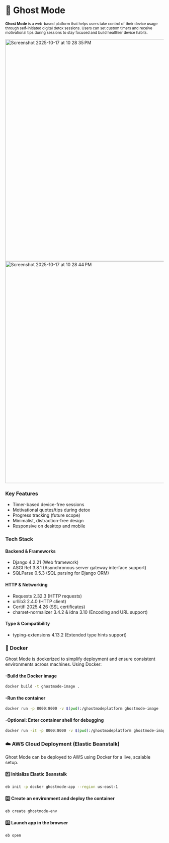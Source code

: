 
# 👻 Ghost Mode

<small>**Ghost Mode** is a web-based platform that helps users take control of their device usage through self-initiated digital detox sessions. Users can set custom timers and receive motivational tips during sessions to stay focused and build healthier device habits.</small>

<img width="1427" height="703" alt="Screenshot 2025-10-17 at 10 28 35 PM" src="https://github.com/user-attachments/assets/4dbaed32-e772-4448-bab3-a1d7c8eede52" />
<img width="1427" height="703" alt="Screenshot 2025-10-17 at 10 28 44 PM" src="https://github.com/user-attachments/assets/979d5787-d174-4cbc-acae-bb61372752c2" />

### Key Features
* Timer-based device-free sessions
* Motivational quotes/tips during detox
* Progress tracking (future scope)
* Minimalist, distraction-free design
* Responsive on desktop and mobile

### Tech Stack

#### Backend & Frameworks
* Django 4.2.21 (Web framework)
* ASGI Ref 3.8.1 (Asynchronous server gateway interface support)
* SQLParse 0.5.3 (SQL parsing for Django ORM)

#### HTTP & Networking
* Requests 2.32.3 (HTTP requests)
* urllib3 2.4.0 (HTTP client)
* Certifi 2025.4.26 (SSL certificates)
* charset-normalizer 3.4.2 & idna 3.10 (Encoding and URL support)

#### Type & Compatibility
* typing-extensions 4.13.2 (Extended type hints support)


### 🐳 Docker 
Ghost Mode is dockerized to simplify deployment and ensure consistent environments across machines. 
Using Docker:

#### -Build the Docker image
```bash
docker build -t ghostmode-image .
```
#### -Run the container
```bash
docker run -p 8000:8000 -v $(pwd):/ghostmodeplatform ghostmode-image
```
#### -Optional: Enter container shell for debugging
```bash
docker run -it -p 8000:8000 -v $(pwd):/ghostmodeplatform ghostmode-image /bin/bash
```



### ☁️ AWS Cloud Deployment (Elastic Beanstalk)
Ghost Mode can be deployed to AWS using Docker for a live, scalable setup.
#### 1️⃣ Initialize Elastic Beanstalk 
```bash
eb init -p docker ghostmode-app --region us-east-1
```
#### 2️⃣ Create an environment and deploy the container
```bash
eb create ghostmode-env
```
#### 3️⃣ Launch app in the browser
```bash
eb open
```
